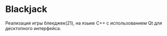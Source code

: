 # Blackjack
Реализация игры блекджек(21), на языке C++ с использованием Qt для десктопного интерфейса.